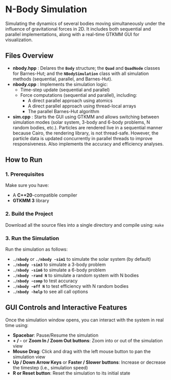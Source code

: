 # N-Body Simulation
 Simulating the dynamics of several bodies moving simultaneously under the influence of gravitational forces in 2D. It includes both sequential and parallel implementations, along with a real-time GTKMM GUI for visualization.

## Files Overview

- **nbody.hpp** :  Delares the **`Body`**  structure; the **`Quad`**  and **`QuadNode`** classes for Barnes-Hut; and the **`NBodySimulation`** class with all simulation methods (sequential, parallel, and Barnes-Hut).
- **nbody.cpp** : Implements the simulation logic:
  - Time-step update (sequential and parallel)
  - Force computations (sequential and parallel), including:
    - A direct parallel approach using atomics
    - A direct parallel approach using thread-local arrays
    - The parallel Barnes-Hut algorithm
- **sim.cpp** : Starts the GUI using GTKMM and allows switching between simulation modes (solar system, 3-body and 6-body problems, N random bodies, etc.). Particles are rendered live in a sequential manner because Cairo, the rendering library, is not thread-safe. However, the particle data is updated concurrently in parallel threads to improve responsiveness. Also implements the accuracy and efficiency analyses.

## How to Run
### 1. Prerequisites
Make sure you have:
- A **C++20**-compatible compiler
- **GTKMM 3** library
### 2. Build the Project
Download all the source files into a single directory and compile using: `make`
### 3. Run the Simulation
Run the simulation as follows:
  - **`./nbody`** or **`./nbody -sim1`** to simulate the solar system (by default)
  - **`./nbody -sim3`** to simulate a 3-body problem
  - **`./nbody -sim6`** to simulate a 6-body problem
  - **`./nbody -rand N`** to simulate a random system with N bodies
  - **`./nbody -comp`** to test accuracy
  - **`./nbody -eff N`** to test efficiency with N random bodies
  - **`./nbody -help`** to see all call options

## GUI Controls and Interactive Features

Once the simulation window opens, you can interact with the system in real time using:

- **Spacebar**: Pause/Resume the simulation
- **+ / -** or **Zoom In / Zoom Out buttons**: Zoom into or out of the simulation view
- **Mouse Drag**: Click and drag with the left mouse button to pan the simulation view
- **Up / Down Arrow Keys** or **Faster / Slower buttons**: Increase or decrease the timestep (i.e., simulation speed)
- **R or Reset button**: Reset the simulation to its initial state
